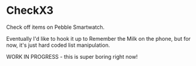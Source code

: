 CheckX3
=======

Check off items on Pebble Smartwatch.

Eventually I'd like to hook it up to Remember the Milk on the phone,
but for now, it's just hard coded list manipulation.

WORK IN PROGRESS - this is super boring right now!
